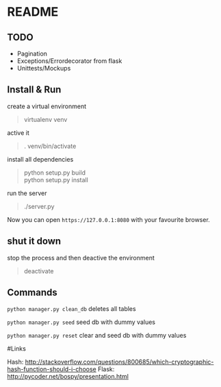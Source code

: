 # README

## TODO

 + Pagination
 + Exceptions/Errordecorator from flask
 + Unittests/Mockups

## Install & Run

create a virtual environment

> virtualenv venv

active it

> . venv/bin/activate  

install all dependencies

> python setup.py build  
> python setup.py install  

run the server

> ./server.py

Now you can open `https://127.0.0.1:8080` with your favourite browser.


## shut it down

stop the process and then deactive the environment

> deactivate

## Commands

`python manager.py clean_db` deletes all tables

`python manager.py seed` seed db with dummy values

`python manager.py reset` clear and seed db with dummy values
 
#Links

Hash: http://stackoverflow.com/questions/800685/which-cryptographic-hash-function-should-i-choose
Flask: http://pycoder.net/bospy/presentation.html
